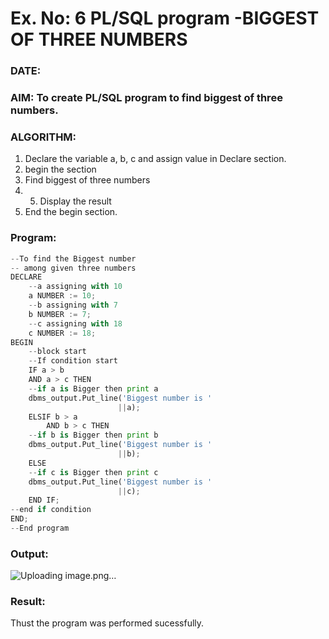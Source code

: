# Ex. No: 6 PL/SQL program -BIGGEST OF THREE NUMBERS  
### DATE: 
### AIM: To create PL/SQL program to find biggest of three numbers.

### ALGORITHM:
1. Declare the variable a, b, c and assign value in Declare section.
2. begin the section
3. Find biggest of three numbers 
4. 5. Display the result 
6. End the begin section.

### Program:
```python
--To find the Biggest number
-- among given three numbers
DECLARE
	--a assigning with 10
	a NUMBER := 10;
	--b assigning with 7
	b NUMBER := 7;
	--c assigning with 18
	c NUMBER := 18;
BEGIN
	--block start
	--If condition start
	IF a > b
	AND a > c THEN
	--if a is Bigger then print a
	dbms_output.Put_line('Biggest number is '
						||a);
	ELSIF b > a
		AND b > c THEN
	--if b is Bigger then print b
	dbms_output.Put_line('Biggest number is '
						||b);
	ELSE
	--if c is Bigger then print c
	dbms_output.Put_line('Biggest number is '
						||c);
	END IF;
--end if condition
END;
--End program
```
### Output:
![Uploading image.png…]()

### Result:
Thust the program was performed sucessfully.
